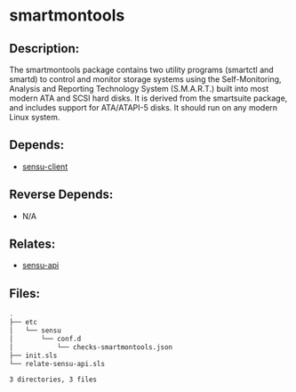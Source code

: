 # smartmontools

## Description:

The smartmontools package contains two utility programs (smartctl and smartd) to control and monitor storage systems using the Self-Monitoring, Analysis and Reporting Technology System (S.M.A.R.T.) built into most modern ATA and SCSI hard disks. It is derived from the smartsuite package, and includes support for ATA/ATAPI-5 disks. It should run on any modern Linux system.

## Depends:

  -  [sensu-client](/salt/sensu-client)

## Reverse Depends:

  -  N/A

## Relates:

  -  [sensu-api](/salt/sensu-api)

## Files:

```bash
.
├── etc
│   └── sensu
│       └── conf.d
│           └── checks-smartmontools.json
├── init.sls
└── relate-sensu-api.sls

3 directories, 3 files
```
